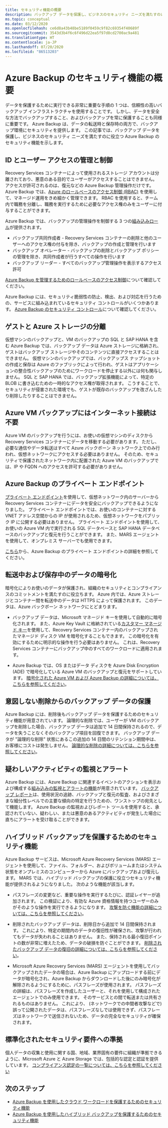 ```yaml
---
title: セキュリティ機能の概要
description: バックアップ データを保護し、ビジネスのセキュリティ ニーズを満たすのに役立つ Azure Backup のセキュリティ機能について説明します。
ms.topic: conceptual
ms.date: 03/12/2020
ms.openlocfilehash: ce6d8a43b48be5189f0459c9f82c69354f40689f
ms.sourcegitcommit: 3543d3b4f6c6f496d22ea5f97d8cd2700ac9a481
ms.translationtype: HT
ms.contentlocale: ja-JP
ms.lasthandoff: 07/20/2020
ms.locfileid: "86513203"
---
```

# <a name="overview-of-security-features-in-azure-backup"></a>Azure Backup のセキュリティ機能の概要

データを保護するために実行できる非常に重要な手順の 1 つは、信頼性の高いバックアップ インフラストラクチャを使用することです。 しかし、データを安全な方法でバックアップすること、およびバックアップを常に保護することも同様に重要です。 Azure Backup は、データの転送時と保存時の両方で、バックアップ環境にセキュリティを提供します。 この記事では、バックアップ データを保護し、ビジネスのセキュリティ ニーズを満たすのに役立つ Azure Backup のセキュリティ機能を示します。

## <a name="management-and-control-of-identity-and-user-access"></a>ID とユーザー アクセスの管理と制御

Recovery Services コンテナーによって使用されるストレージ アカウントは分離されており、悪意のある目的でユーザーがアクセスすることはできません。 アクセスが許可されるのは、復元などの Azure Backup 管理操作だけです。 Azure Backup では、[Azure のロールベースのアクセス制御 (RBAC)](./backup-rbac-rs-vault.md) を使用して、マネージド運用をきめ細かく管理できます。 RBAC を使用すると、チーム内で職務を分離し、職務を実行するために必要なアクセス権のみをユーザーに付与することができます。

Azure Backup では、バックアップの管理操作を制御する 3 つの[組み込みロール](../role-based-access-control/built-in-roles.md)が提供されます。

* バックアップ共同作成者 - Recovery Services コンテナーの削除と他のユーザーへのアクセス権の付与を除き、バックアップの作成と管理を行います
* バックアップ オペレーター - バックアップの削除とバックアップ ポリシーの管理を除き、共同作成者が行うすべての操作を行います
* バックアップ リーダー - すべてのバックアップ管理操作を表示するアクセス許可

[Azure Backup を管理するためのロールベースのアクセス制御](./backup-rbac-rs-vault.md)について確認してください。

Azure Backup には、セキュリティ脆弱性の防止、検出、および対応を行うための、サービスに組み込まれているセキュリティ コントロールがいくつかあります。 [Azure Backup のセキュリティ コントロール](./backup-security-controls.md)について確認してください。

## <a name="separation-between-guest-and-azure-storage"></a>ゲストと Azure ストレージの分離

仮想マシンのバックアップと、VM のバックアップの SQL と SAP HANA を含む Azure Backup では、バックアップ データは Azure ストレージに格納され、ゲストはバックアップ ストレージやそのコンテンツに直接アクセスすることはできません。  仮想マシンのバックアップでは、バックアップス ナップショットの作成と保存は Azure のファブリックによって行われ、ゲストはアプリケーションの整合性バックアップのためにワークロードを停止する以外には何も関与しません。  SQL と SAP HANA では、バックアップ拡張機能によって、特定の BLOB に書き込むための一時的なアクセス権が取得されます。  こうすることで、セキュリティが侵害された環境でも、ゲストが既存のバックアップを改ざんしたり削除したりすることはできません。

## <a name="internet-connectivity-not-required-for-azure-vm-backup"></a>Azure VM バックアップにはインターネット接続は不要

Azure VM のバックアップを行うには、お使いの仮想マシンのディスクから Recovery Services コンテナーにデータを移動する必要があります。 ただし、必要な通信やデータ転送はすべて Azure バックボーン ネットワーク上でのみ行われ、仮想ネットワークにアクセスする必要はありません。 そのため、セキュリティで保護されたネットワーク内に配置された Azure VM のバックアップでは、IP や FQDN へのアクセスを許可する必要がありません。

## <a name="private-endpoints-for-azure-backup"></a>Azure Backup のプライベート エンドポイント

[プライベート エンドポイント](../private-link/private-endpoint-overview.md)を使用して、仮想ネットワーク内のサーバーから Recovery Services コンテナーにデータを安全にバックアップできるようになりました。 プライベート エンドポイントでは、お使いのコンテナーに対する VNET アドレス空間からの IP が使用されるため、仮想ネットワークをパブリック IP に公開する必要はありません。 プライベート エンドポイントを使用して、お使いの Azure VM 内で実行される SQL データベースと SAP HANA データベースのバックアップと復元を行うことができます。 また、MARS エージェントを使用して、オンプレミス サーバーでも使用できます。

[こちら](./private-endpoints.md)から、Azure Backup のプライベート エンドポイントの詳細を参照してください。

## <a name="encryption-of-data-in-transit-and-at-rest"></a>転送中および保存中のデータの暗号化

暗号化によりお使いのデータが保護され、組織のセキュリティとコンプライアンスのコミットメントを満たすのに役立ちます。 Azure 内では、Azure ストレージとコンテナー間を転送中のデータは HTTPS によって保護されます。 このデータは、Azure バックボーン ネットワークにとどまります。

* バックアップ データは、Microsoft マネージド キーを使用して自動的に暗号化されます。 また、Azure Key Vault に格納されている[カスタマー マネージド キー](backup-encryption.md#encryption-of-backup-data-using-customer-managed-keys)を使用して、Recovery Services コンテナー内のバックアップされたマネージド ディスク VM を暗号化することもできます。 この暗号化を有効にするために明示的な操作を行う必要はありません。 これは、Recovery Services コンテナーにバックアップ中のすべてのワークロードに適用されます。

* Azure Backup では、OS またはデータ ディスクを Azure Disk Encryption (ADE) で暗号化している Azure VM のバックアップと復元をサポートしています。 [暗号化された Azure VM および Azure Backup の詳細については、こちらを参照してください](./backup-azure-vms-encryption.md)。

## <a name="protection-of-backup-data-from-unintentional-deletes"></a>意図しない削除からのバックアップ データの保護

Azure Backup には、削除後もバックアップ データを保護するためのセキュリティ機能が用意されています。 論理的な削除では、ユーザーが VM のバックアップを削除した場合、バックアップ データは追加で 14 日間保持されるので、データを失うことなくそのバックアップ項目を回復できます。 バックアップ データが "論理的な削除" 状態にあるこの追加の 14 日間のリテンション期間中は、お客様にコストは発生しません。 [論理的な削除の詳細については、こちらを参照してください](backup-azure-security-feature-cloud.md)。

## <a name="monitoring-and-alerts-of-suspicious-activity"></a>疑わしいアクティビティの監視とアラート

Azure Backup には、Azure Backup に関連するイベントのアクションを表示および構成する[組み込みの監視とアラートの機能](./backup-azure-monitoring-built-in-monitor.md)が用意されています。 [バックアップ レポート](./configure-reports.md)は、使用状況の追跡、バックアップと復元の監査、およびさまざまな細分性レベルでの主要な傾向の特定を行うための、ワンストップの宛先として機能します。 Azure Backup の監視およびレポート ツールを使用すると、承認されていない、疑わしい、または悪意のあるアクティビティが発生した場合に直ちにアラートを受け取ることができます。

## <a name="security-features-to-help-protect-hybrid-backups"></a>ハイブリッド バックアップを保護するためのセキュリティ機能

Azure Backup サービスは、Microsoft Azure Recovery Services (MARS) エージェントを使用して、ファイル、フォルダー、およびボリュームまたはシステム状態をオンプレミスのコンピューターから Azure にバックアップおよび復元します。 MARS では、ハイブリッド バックアップの保護に役立つセキュリティ機能が提供されるようになりました。 次のような機能が該当します。

* パスフレーズの変更など、重要な操作を実行するたびに、認証レイヤーが追加されます。 この検証により、有効な Azure 資格情報を持つユーザーのみがそのような操作を実行できるようになります。 [攻撃を防ぐ機能の詳細については、こちらを参照してください](./backup-azure-security-feature.md#prevent-attacks)。

* 削除されたバックアップ データは、削除日から追加で 14 日間保持されます。 これにより、特定の期間内のデータの復旧性が確保され、攻撃が行われてもデータが失われることはありません。 また、保持される最小復旧ポイントの数が非常に増えたため、データの破損を防ぐことができます。 [削除されたバックアップ データの復旧の詳細については、こちらを参照してください](./backup-azure-security-feature.md#recover-deleted-backup-data)。

* Microsoft Azure Recovery Services (MARS) エージェントを使用してバックアップされたデータの場合は、Azure Backup にアップロードする前にデータが暗号化され、Azure Backup からダウンロードした後にのみ暗号化が解除されるようにするために、パスフレーズが使用されます。 パスフレーズの詳細は、パスフレーズを作成したユーザーと、それを使用して構成されたエージェントでのみ使用できます。 そのサービスとの間で転送または共有されるものはありません。 これにより、 (ネットワークでの中間者攻撃などで) 誤って公開されたデータは、パスフレーズなしでは使用できず、パスフレーズはネットワークで送信されないため、データの完全なセキュリティが確保されます。

## <a name="compliance-with-standardized-security-requirements"></a>標準化されたセキュリティ要件への準拠

個人データの収集と使用に関する国、地域、業界固有の要件に組織が準拠できるように、Microsoft Azure と Azure Storage では、包括的な認定と認証を提供しています。 [コンプライアンス認定の一覧については、こちらを参照してください](compliance-offerings.md)

## <a name="next-steps"></a>次のステップ

* [Azure Backup を使用したクラウド ワークロードを保護するためのセキュリティ機能](backup-azure-security-feature-cloud.md)
* [Azure Backup を使用したハイブリッド バックアップを保護するためのセキュリティ機能](backup-azure-security-feature.md)
